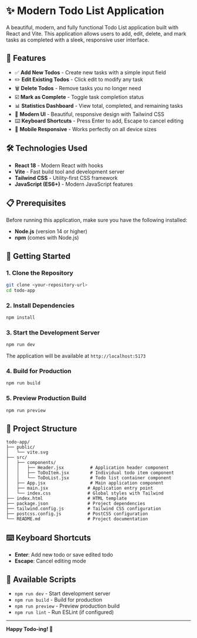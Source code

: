 # ✨ Modern Todo List Application

A beautiful, modern, and fully functional Todo List application built with React and Vite. This application allows users to add, edit, delete, and mark tasks as completed with a sleek, responsive user interface.

## 🚀 Features

- ✅ **Add New Todos** - Create new tasks with a simple input field
- ✏️ **Edit Existing Todos** - Click edit to modify any task
- 🗑️ **Delete Todos** - Remove tasks you no longer need
- ☑️ **Mark as Complete** - Toggle task completion status
- 📊 **Statistics Dashboard** - View total, completed, and remaining tasks
- 🎨 **Modern UI** - Beautiful, responsive design with Tailwind CSS
- ⌨️ **Keyboard Shortcuts** - Press Enter to add, Escape to cancel editing
- 📱 **Mobile Responsive** - Works perfectly on all device sizes

## 🛠️ Technologies Used

- **React 18** - Modern React with hooks
- **Vite** - Fast build tool and development server
- **Tailwind CSS** - Utility-first CSS framework
- **JavaScript (ES6+)** - Modern JavaScript features

## 📋 Prerequisites

Before running this application, make sure you have the following installed:

- **Node.js** (version 14 or higher)
- **npm** (comes with Node.js)

## 🚀 Getting Started

### 1. Clone the Repository

```bash
git clone <your-repository-url>
cd todo-app
```

### 2. Install Dependencies

```bash
npm install
```

### 3. Start the Development Server

```bash
npm run dev
```

The application will be available at `http://localhost:5173`

### 4. Build for Production

```bash
npm run build
```

### 5. Preview Production Build

```bash
npm run preview
```

## 📁 Project Structure

```
todo-app/
├── public/
│   └── vite.svg
├── src/
│   ├── components/
│   │   ├── Header.jsx          # Application header component
│   │   ├── ToDoItem.jsx        # Individual todo item component
│   │   └── ToDoList.jsx        # Todo list container component
│   ├── App.jsx                 # Main application component
│   ├── main.jsx               # Application entry point
│   └── index.css              # Global styles with Tailwind
├── index.html                 # HTML template
├── package.json               # Project dependencies
├── tailwind.config.js         # Tailwind CSS configuration
├── postcss.config.js          # PostCSS configuration
└── README.md                  # Project documentation
```

## ⌨️ Keyboard Shortcuts

- **Enter**: Add new todo or save edited todo
- **Escape**: Cancel editing mode

## 🔧 Available Scripts

- `npm run dev` - Start development server
- `npm run build` - Build for production
- `npm run preview` - Preview production build
- `npm run lint` - Run ESLint (if configured)

---

**Happy Todo-ing! 🎉**